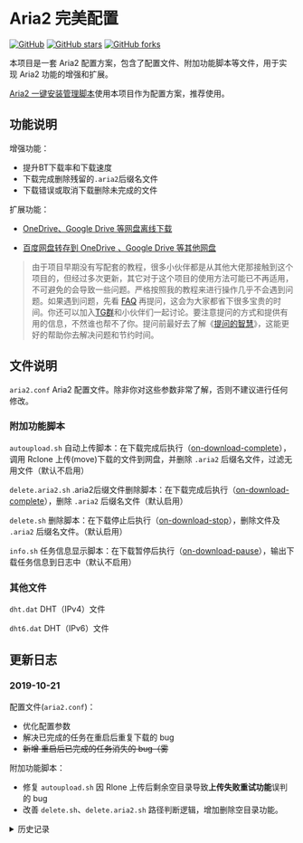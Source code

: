 # Aria2 完美配置

[![GitHub](https://img.shields.io/github/license/mashape/apistatus.svg?style=flat-square)](https://github.com/P3TERX/aria2_perfect_config/blob/master/LICENSE)
[![GitHub stars](https://img.shields.io/github/stars/P3TERX/aria2_perfect_config.svg?style=flat-square&label=Stars)](https://github.com/P3TERX/aria2_perfect_config/stargazers)
[![GitHub forks](https://img.shields.io/github/forks/P3TERX/aria2_perfect_config.svg?style=flat-square&label=Fork)](https://github.com/P3TERX/aria2_perfect_config/fork)

本项目是一套 Aria2 配置方案，包含了配置文件、附加功能脚本等文件，用于实现 Aria2 功能的增强和扩展。

[Aria2 一键安装管理脚本](https://p3terx.com/archives/aria2-oneclick-installation-management-script.html)使用本项目作为配置方案，推荐使用。

## 功能说明

增强功能：

* 提升BT下载率和下载速度
* 下载完成删除残留的`.aria2`后缀名文件
* 下载错误或取消下载删除未完成的文件

扩展功能：

* [OneDrive、Google Drive 等网盘离线下载](https://p3terx.com/archives/offline-download-of-onedrive-gdrive.html)

* [百度网盘转存到 OneDrive 、Google Drive 等其他网盘](https://p3terx.com/archives/baidunetdisk-transfer-to-onedrive-and-google-drive.html)

> 由于项目早期没有写配套的教程，很多小伙伴都是从其他大佬那接触到这个项目的，但经过多次更新，其它对于这个项目的使用方法可能已不再适用，不可避免的会导致一些问题。严格按照我的教程来进行操作几乎不会遇到问题。如果遇到问题，先看 [FAQ](https://p3terx.com/archives/aria2_perfect_config-faq.html) 再提问，这会为大家都省下很多宝贵的时间。你还可以加入[TG群](https://t.me/joinchat/D7Z5TU8Rw0p8dC-j6ahofw)和小伙伴们一起讨论。要注意提问的方式和提供有用的信息，不然谁也帮不了你。提问前最好去了解《[提问的智慧](https://p3terx.com/go/aHR0cHM6Ly9naXRodWIuY29tL3J5YW5oYW53dS9Ib3ctVG8tQXNrLVF1ZXN0aW9ucy1UaGUtU21hcnQtV2F5L2Jsb2IvbWFzdGVyL1JFQURNRS16aF9DTi5tZA==)》，这能更好的帮助你去解决问题和节约时间。

## 文件说明

`aria2.conf` Aria2 配置文件。除非你对这些参数非常了解，否则不建议进行任何修改。

### 附加功能脚本

`autoupload.sh` 自动上传脚本：在下载完成后执行（[on-download-complete](https://aria2.github.io/manual/en/html/aria2c.html#cmdoption-on-download-complete)），调用 Rclone 上传(move)下载的文件到网盘，并删除 `.aria2` 后缀名文件，过滤无用文件（默认不启用）

`delete.aria2.sh` .aria2后缀文件删除脚本：在下载完成后执行（[on-download-complete](https://aria2.github.io/manual/en/html/aria2c.html#cmdoption-on-download-complete)），删除 `.aria2` 后缀名文件（默认启用）

`delete.sh` 删除脚本：在下载停止后执行（[on-download-stop](https://aria2.github.io/manual/en/html/aria2c.html#cmdoption-on-download-stop)），删除文件及 `.aria2` 后缀名文件。（默认启用）

`info.sh` 任务信息显示脚本：在下载暂停后执行（[on-download-pause](https://aria2.github.io/manual/en/html/aria2c.html#cmdoption-on-download-pause)），输出下载任务信息到日志中（默认不启用）

### 其他文件

`dht.dat` DHT（IPv4）文件

`dht6.dat` DHT（IPv6）文件

## 更新日志

### 2019-10-21

配置文件(`aria2.conf`)：

- 优化配置参数
- 解决已完成的任务在重启后重复下载的 bug
- ~~新增 重启后已完成的任务消失的 bug（雾~~

附加功能脚本：

- 修复 `autoupload.sh` 因 Rlone 上传后剩余空目录导致**上传失败重试功能**误判的 bug
- 改善 `delete.sh`、`delete.aria2.sh` 路径判断逻辑，增加删除空目录功能。

<details>
<summary>历史记录</summary>

### 2019-10-10

附加功能脚本（`autoupload.sh`）：

- 增加 上传失败重试功能

### 2019-06-08

附加功能脚本（`autoupload.sh`）：

* 优化 路径判断逻辑
* 修复 BT下载文件夹下所有文件时路径无法判断的 bug

### 2019-05-23

附加功能脚本（`autoupload.sh`）：

* 移除上传大小限制
* 优化路径判断逻辑
* 调整脚本触发日志

### 2019-02-13

配置文件：

* 优化 配置参数

### 2019-01-31

配置文件：

* 调整 注释说明

其他文件：

* 更新 DHT（IPv4）文件

### 2019-01-14

附加功能脚本：

* 修复 `autoupload.sh` 在某些情况下上传整个 `root` 目录的 bug
* 优化 `autoupload.sh` 在日志中输出上传文件路径

### 2019-01-09

附加功能脚本：

* 修复 `autoupload.sh` 在某些情况下文件上传位置不正确的 bug
* 修复 `delete.sh` 在某些情况下不删除文件的 bug
* 其他优化调整
* ~~增加  `autoupload.sh` 在某些情况下上传整个 `root` 目录的 bug~~

### 2018-12-25

配置文件：

* 调整 下载暂停时运行`info.sh`，默认不启用

附加功能脚本：

* 优化 `autoupload.sh` 自动上传脚本使用体验，脚本触发时会在日志中输出高能提醒，防止萌新一脸懵逼
* 增加 `info.sh` 下载任务信息显示脚本
* 移除 `test.sh` 测试脚本

### 2018-12-22

配置文件：

* 调整 期望下载速度参数

附加功能脚本：

* 修复 下载文件夹时复杂情况出现的 bug
* 优化 下载文件夹时的判断条件

### 2018-12-11

附加功能脚本：

* 修复 BT下载多级目录时上传不完整和其它 bug

### 2018-12-07

* 添加 DHT（IPv4）文件
* 调整配置文件
* 整合到 [Aria2 一键安装管理脚本](https://github.com/P3TERX/aria2.sh)

### 2018-11-10

* 首次提交

</details>
